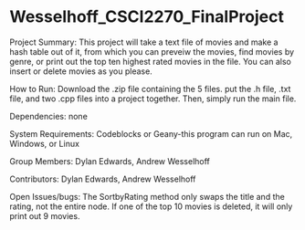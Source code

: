 # Wesselhoff_CSCI2270_FinalProject

Project Summary: This project will take a text file of movies and make a hash table out of it, from which you can preveiw the movies, find movies by genre, or print out the top ten highest rated movies in the file. You can also insert or delete movies as you please.

How to Run: Download the .zip file containing the 5 files. put the .h file, .txt file, and two .cpp files into a project together. Then, simply run the main file.

Dependencies: none

System Requirements: Codeblocks or Geany-this program can run on Mac, Windows, or Linux

Group Members: Dylan Edwards, Andrew Wesselhoff

Contributors: Dylan Edwards, Andrew Wesselhoff

Open Issues/bugs: The SortbyRating method only swaps the title and the rating, not the entire node.
                  If one of the top 10 movies is deleted, it will only print out 9 movies. 


